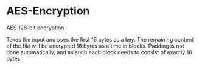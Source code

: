 # AES-Encryption
AES 128-bit encryption.

Takes the input and uses the first 16 bytes as a key. The remaining content of the file will be encrypted 16 bytes as a time in blocks. Padding is not done automatically, and as such each block needs to consist of exactly 16 bytes.
